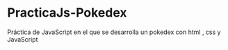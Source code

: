 # PracticaJs-Pokedex
Práctica de JavaScript en el que se desarrolla un pokedex  con html , css y JavaScript
